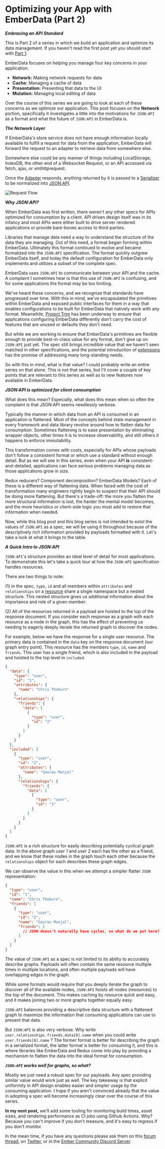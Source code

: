 # Optimizing your App with EmberData (Part 2)

**_Embracing an API Standard_**

This is Part 2 of a series in which we build an application and optimize its data
management. If you haven't read the first post yet you should start with [Part 1](https://runspired.com/2019/12/15/optimizing-your-app-with-ember-data/).

EmberData focuses on helping you manage four key concerns in your application.

- **Network:** Making network requests for data
- **Cache:** Managing a cache of data
- **Presentation:** Presenting that data to the UI
- **Mutation:** Managing local editing of data

Over the course of this series we are going to look at each of these concerns as we
optimize our application. This post focuses on the **Network** portion, specifically it investigates a little into the motivations for `JSON:API` as a format and what the future of `JSON:API` in EmberData is.

**_The Network Layer_**

If EmberData's store service does not have enough information locally available to fulfill a request for data from the application, EmberData will forward the request to an adapter to retrieve data from somewhere else.

Somewhere else could be any manner of things including LocalStorage, IndexDB, the other end of a Websocket Request, or an API accessed via fetch, ajax, or xmlhttprequest.

Once the [Adapter](https://api.emberjs.com/ember-data/release/modules/@ember-data%2Fadapter) responds, anything returned by it is passed to a [Serializer](https://api.emberjs.com/ember-data/release/modules/@ember-data%2Fserializer) to be normalized into [JSON:API](https://jsonapi.org/format/).

![Request Flow](./images/part-2/request-flow.png "Request Flow")

**_Why JSON:API?_**

When EmberData was first written, there weren't any other specs for APIs optimized for consumption by a client. API driven design itself was in its infancy and most APIs were either built to drive server rendered applications or provide bare-bones access to third-parties.

Libraries that manage data need a way to understand the structure of the data they are managing. Out of this need, a format began forming within EmberData. Ultimately this format continued to evolve and became formalized into the `JSON:API` specification. The format quickly outgrew EmberData itself, and today the default configuration for EmberData only implements and utilizes a subset of the complete spec.

EmberData uses `JSON:API` to communicate between your API and the cache. A complaint I sometimes hear is that this use of `JSON:API` is confusing, and for some applications the format may be too limiting.

We've heard these concerns, and we recognize that standards have progressed over time. With this in mind, we've encapsulated the primitives within EmberData and exposed public interfaces for them in a way that enables configurations to be built for EmberData that natively work with any format. Meanwhile, [Project Trim](https://github.com/emberjs/data/issues/6166) has been underway to ensure that applications configuring EmberData differently don't carry the cost of features that are unused or defaults they don't need.

But while we are working to ensure that EmberData's primitives are flexible enough to provide best-in-class value for any format, don't give up on `JSON:API` just yet. The spec still brings incredible value that we haven't seen matched in other specifications, and the potential introduction of [extensions](https://github.com/json-api/json-api/issues/1435) has the promise of addressing many long-standing needs.

So with this in mind, what is that value? I could probably write an entire series on that alone. This is not that series, but I'll cover a couple of key points that are relevant to this series as well as to new features now available in EmberData.

**_JSON:API is optimized for client consumption_**

What does this mean? Especially, what does this mean when so often the complaint is that JSON:API seems needlessly verbose.

Typically the manner in which data from an API is consumed in an application is flattened. Most of the concepts behind state management in every framework and data library revolve around how to flatten data for consumption. Sometimes flattening is to ease presentation by eliminating wrapper objects, other times it is to increase observability, and still others it happens to enforce immutability.

This transformation comes with costs, especially for APIs whose payloads don't follow a consistent format or which use a standard without enough detail. But as we will see in this series, even when your API **is** consistent-and-detailed, applications can face serious problems managing data as those applications grow in size.

Redux reducers? Component decomposition? EmberData Models? Each of these is a different way of flattening data. When faced with the cost of transformation many engineers rightly begin to suspect that their API should be doing more flattening. But there's a trade-off: the more you flatten the more structural information is lost, the harder the mental model becomes, and the more heuristics or client-side logic you must add to restore that information when needed.

Now, while this blog post and this blog series is not intended to extol the values of `JSON:API` as a spec, we will be using it throughout because of the descriptively rich information provided by payloads formatted with it. Let's take a look at what it brings to the table.

**_A Quick Intro to JSON:API_**

`JSON:API`'s structure provides an ideal level of detail for most applications. To demonstrate this let's take a quick tour at how the `JSON:API` specification handles resources.

There are two things to note:

(1) in the spec, `type`, `id` and all members within `attributes` and `relationships` on a [resource](https://jsonapi.org/format/#document-resource-objects) share a single namespace but a nested structure. This nested structure gives us additional information about the importance and role of a given member.

(2) All of the resources returned in a payload are hoisted to the top of the response document. If you consider each response as a graph with each resource as a node in the graph, this has the effect of preventing us needing to eagerly deeply iterate the returned graph to discover the nodes.

For example, below we have the response for a single user resource. The primary data is contained in the `data` key on the response document (our graph entry point). This resource has the members `type`, `id`, `name` and `friends`. This user has a single friend, which is also included in the payload and hoisted to the top level in `included`.

```json
{
  "data": {
    "type": "user",
    "id": "1",
    "attributes": {
      "name": "Chris Thoburn"
    },
    "relationships": {
      "friends": {
        "data": [
          {
            "type": "user",
            "id": "2"
          }
        ]
      }
    }
  },
  "included": [
    {
      "type": "user",
      "id": "2",
      "attributes": {
        "name": "Gaurav Munjal"
      },
      "relationships": {
        "friends": {
          "data": [
            {
              "type": "user",
              "id": "1"
            }
          ]
        }
      }
    }
  ]
}
```

`JSON:API` is a rich structure for easily describing potentially cyclical graph data. In the above graph _user 1_ and _user 2_ each has the other as a friend, and we know that these nodes in the graph touch each other because the `relationships` object for each describes these graph edges.

We can observe the value in this when we attempt a simpler flatter `JSON` representation:

```json
{
  "type": "user",
  "id": "1",
  "name": "Chris Thoburn",
  "friends": [
    {
      "type": "user",
      "id": "2",
      "name": "Gaurav Munjal",
      "friends": [
        // JSON doesn't naturally have cycles, so what do we put here?
      ]
    }
  ]
}
```

The value of `JSON:API` as a spec is not limited to its ability to accurately describe graphs. Payloads will often contain the same resource multiple times in multiple locations, and often multiple payloads will have overlapping edges in the graph.

While some formats would require that you deeply iterate the graph to discover all of the available nodes, `JSON:API` hoists all nodes (resources) to the top of the document. This makes caching by resource quick and easy, and it makes joining two or more graphs together equally easy.

`JSON:API` balances providing a descriptive data structure with a flattened graph to maximize the information that consuming applications can use to present that data.

But `JSON:API` is also very verbose. Why write `user.relationships.friends.data[0].name` when you could write `user.friends[0].name` ? The former format is better for describing the graph in a serialized format, the latter format is better for consuming it, and this is where libraries like EmberData and Redux come into play by providing a mechanism to flatten the data into the ideal format for consumption.

**_`JSON:API` works well for graphs, so what?_**

Mostly we just need a robust spec for our payloads. Any spec providing similar value would work just as well. The key takeaway is that explicit uniformity in API design enables easier and simpler usage by the consuming application. I hope if you aren't convinced already that the value in adopting a spec will become increasingly clear over the course of this series.

**In my next post,** we'll add some tooling for monitoring build times, asset sizes, and rendering performance as CI jobs using Github Actions. Why? Because you can't improve if you don't measure, and it's easy to regress if you don't monitor.

In the mean time, if you have any questions please ask them on this [forum thread](https://discuss.emberjs.com/t/optimizing-your-app-with-emberdata/17331), on [Twitter](https://twitter.com/runspired), or in the [Ember Community Discord Server](https://discordapp.com/invite/zT3asNS).
